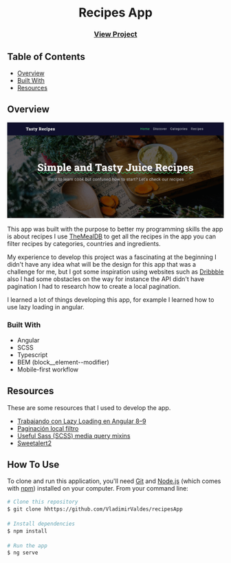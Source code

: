 <!-- Please update value in the {}  -->

<h1 align="center">Recipes App</h1>


<div align="center">
  <h3>
    <a href="https://{your-url-to-the-solution}">
      View Project
    </a>
  </h3>
</div>

<!-- TABLE OF CONTENTS -->

## Table of Contents

- [Overview](#overview)
- [Built With](#built-with)
- [Resources](#Resources)

<!-- OVERVIEW -->

## Overview

![screenshot](src/assets/images/recipesApp.gif)

This app was built with the purpose to better my programming skills the app is about recipes I use [TheMealDB](https://www.themealdb.com/api.php) to get all the recipes in the app you can filter recipes by categories, countries and ingredients.

My experience to develop this project was a fascinating at the beginning I didn't have any idea what will be the design for this app that was a challenge for me, but I got some inspiration using websites such as [Dribbble](https://dribbble.com/) also I had some obstacles on the way for instance the API didn't have pagination I had to research how to create a local pagination.

I learned a lot of things developing this app, for example I learned how to use lazy loading in angular.


### Built With

<!-- This section should list any major frameworks that you built your project using. Here are a few examples.-->


  - Angular
  - SCSS
  - Typescript
  - BEM (block__element--modifier)
  - Mobile-first workflow



## Resources
These are some resources that I used to develop the app.

<!-- This section should list any articles or add-ons/plugins that helps you to complete the project. This is optional but it will help you in the future. For example: -->

- [Trabajando con Lazy Loading en Angular 8–9](https://mugan86.medium.com/trabajando-con-lazy-loading-en-angular-8-e1611ce2c46f)
- [Paginación local filtro](https://www.youtube.com/watch?v=cPTcn7mpKIQ)
- [Useful Sass (SCSS) media query mixins](https://glennmccomb.com/articles/useful-sass-scss-media-query-mixins-for-bootstrap/)
- [Sweetalert2](https://sweetalert2.github.io/)


## How To Use

<!-- Example: -->

To clone and run this application, you'll need [Git](https://git-scm.com) and [Node.js](https://nodejs.org/en/download/) (which comes with [npm](http://npmjs.com)) installed on your computer. From your command line:

```bash
# Clone this repository
$ git clone hhttps://github.com/VladimirValdes/recipesApp

# Install dependencies
$ npm install

# Run the app
$ ng serve
```


<!-- ## Contact

- Website [your-website.com](https://{your-web-site-link})
- GitHub [@your-username](https://{github.com/your-usermame})
- Twitter [@your-twitter](https://{twitter.com/your-username}) -->
